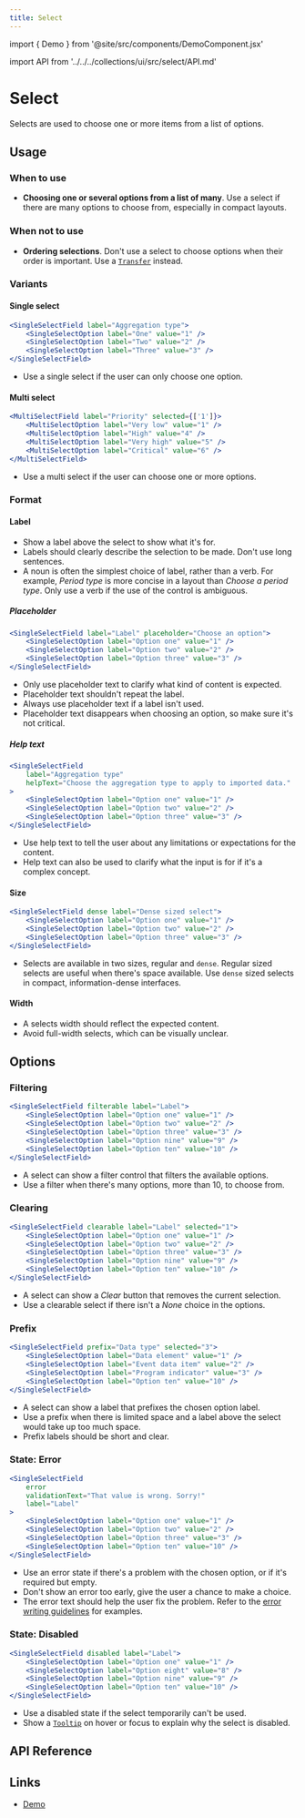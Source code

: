 ```yaml
---
title: Select
---
```


import { Demo } from '@site/src/components/DemoComponent.jsx'

import API from '../../../collections/ui/src/select/API.md'

# Select

Selects are used to choose one or more items from a list of options.
<Demo
    path="single-select--with-options-and-a-selection"
    height="200px"
/>

## Usage

### When to use

-   **Choosing one or several options from a list of many**. Use a select if there are many options to choose from, especially in compact layouts.

### When not to use

-   **Ordering selections**. Don't use a select to choose options when their order is important. Use a [`Transfer`](transfer.md) instead.

### Variants

#### Single select

<Demo
    path="single-select-field--with-help-text"
    height="200px"
    args="label:Aggregation type;children[0].key:1;children[0].props.value:1;children[0].props.label:one;children[1].key:2;children[1].props.value:2;children[1].props.label:two;children[2].key:3;children[2].props.value:3;children[2].props.label:three;children[3]:!undefined;children[4]:!undefined;children[5]:!undefined;children[6]:!undefined;children[7]:!undefined;children[8]:!undefined;children[9]:!undefined"
/>

```jsx
<SingleSelectField label="Aggregation type">
    <SingleSelectOption label="One" value="1" />
    <SingleSelectOption label="Two" value="2" />
    <SingleSelectOption label="Three" value="3" />
</SingleSelectField>
```

-   Use a single select if the user can only choose one option.

#### Multi select

<Demo
    path="multi-select-field--default"
    height="200px"
    args="label:priority;children[0].props.label:Very+low"
/>

```jsx
<MultiSelectField label="Priority" selected={['1']}>
    <MultiSelectOption label="Very low" value="1" />
    <MultiSelectOption label="High" value="4" />
    <MultiSelectOption label="Very high" value="5" />
    <MultiSelectOption label="Critical" value="6" />
</MultiSelectField>
```

-   Use a multi select if the user can choose one or more options.

### Format

#### Label

-   Show a label above the select to show what it's for.
-   Labels should clearly describe the selection to be made. Don't use long sentences.
-   A noun is often the simplest choice of label, rather than a verb. For example, _Period type_ is more concise in a layout than _Choose a period type_. Only use a verb if the use of the control is ambiguous.

##### Placeholder

<Demo
    path="single-select--with-placeholder"
    height="200px"
    args="label:Label;placeholder:Choose+an+option"
/>

```jsx
<SingleSelectField label="Label" placeholder="Choose an option">
    <SingleSelectOption label="Option one" value="1" />
    <SingleSelectOption label="Option two" value="2" />
    <SingleSelectOption label="Option three" value="3" />
</SingleSelectField>
```

-   Only use placeholder text to clarify what kind of content is expected.
-   Placeholder text shouldn't repeat the label.
-   Always use placeholder text if a label isn't used.
-   Placeholder text disappears when choosing an option, so make sure it's not critical.

##### Help text

<Demo
    path="single-select-field--with-help-text"
    height="200px"
    args="label:Aggregation+type;helpText:Choose+the+aggregation+type+to+apply+to+imported+data"
/>

```jsx
<SingleSelectField
    label="Aggregation type"
    helpText="Choose the aggregation type to apply to imported data."
>
    <SingleSelectOption label="Option one" value="1" />
    <SingleSelectOption label="Option two" value="2" />
    <SingleSelectOption label="Option three" value="3" />
</SingleSelectField>
```

-   Use help text to tell the user about any limitations or expectations for the content.
-   Help text can also be used to clarify what the input is for if it's a complex concept.

#### Size

<Demo
    path="single-select--dense"
    height="200px"
/>

```jsx
<SingleSelectField dense label="Dense sized select">
    <SingleSelectOption label="Option one" value="1" />
    <SingleSelectOption label="Option two" value="2" />
    <SingleSelectOption label="Option three" value="3" />
</SingleSelectField>
```

-   Selects are available in two sizes, regular and `dense`. Regular sized selects are useful when there's space available. Use `dense` sized selects in compact, information-dense interfaces.

#### Width

-   A selects width should reflect the expected content.
-   Avoid full-width selects, which can be visually unclear.

## Options

### Filtering

<Demo
    path="single-select--with-filter-field"
    height="250px"
/>

```jsx
<SingleSelectField filterable label="Label">
    <SingleSelectOption label="Option one" value="1" />
    <SingleSelectOption label="Option two" value="2" />
    <SingleSelectOption label="Option three" value="3" />
    <SingleSelectOption label="Option nine" value="9" />
    <SingleSelectOption label="Option ten" value="10" />
</SingleSelectField>
```

-   A select can show a filter control that filters the available options.
-   Use a filter when there's many options, more than 10, to choose from.

### Clearing

<Demo
    path="single-select--with-clear-button-selection-and-on-change"
    height="210px"
/>

```jsx
<SingleSelectField clearable label="Label" selected="1">
    <SingleSelectOption label="Option one" value="1" />
    <SingleSelectOption label="Option two" value="2" />
    <SingleSelectOption label="Option three" value="3" />
    <SingleSelectOption label="Option nine" value="9" />
    <SingleSelectOption label="Option ten" value="10" />
</SingleSelectField>
```

-   A select can show a _Clear_ button that removes the current selection.
-   Use a clearable select if there isn't a _None_ choice in the options.

### Prefix

<Demo
    path="single-select--with-prefix"
    height="210px"
    args="prefix:Data+type"
/>

```jsx
<SingleSelectField prefix="Data type" selected="3">
    <SingleSelectOption label="Data element" value="1" />
    <SingleSelectOption label="Event data item" value="2" />
    <SingleSelectOption label="Program indicator" value="3" />
    <SingleSelectOption label="Option ten" value="10" />
</SingleSelectField>
```

-   A select can show a label that prefixes the chosen option label.
-   Use a prefix when there is limited space and a label above the select would take up too much space.
-   Prefix labels should be short and clear.

### State: Error

<Demo
    path="single-select-field--status-error"
    height="210px"
/>

```jsx
<SingleSelectField
    error
    validationText="That value is wrong. Sorry!"
    label="Label"
>
    <SingleSelectOption label="Option one" value="1" />
    <SingleSelectOption label="Option two" value="2" />
    <SingleSelectOption label="Option three" value="3" />
    <SingleSelectOption label="Option ten" value="10" />
</SingleSelectField>
```

-   Use an error state if there's a problem with the chosen option, or if it's required but empty.
-   Don't show an error too early, give the user a chance to make a choice.
-   The error text should help the user fix the problem. Refer to the [error writing guidelines](../principles/content-communication.md) for examples.

### State: Disabled

<Demo
    path="single-select-field--status-disabled"
    height="150px"
/>

```jsx
<SingleSelectField disabled label="Label">
    <SingleSelectOption label="Option one" value="1" />
    <SingleSelectOption label="Option eight" value="8" />
    <SingleSelectOption label="Option nine" value="9" />
    <SingleSelectOption label="Option ten" value="10" />
</SingleSelectField>
```

-   Use a disabled state if the select temporarily can't be used.
-   Show a [`Tooltip`](tooltip.md) on hover or focus to explain why the select is disabled.

## API Reference

<API />

## Links

-   <a href="/demo/?path=/story/single-select--with-options-and-on-change" target="_blank">Demo</a>
